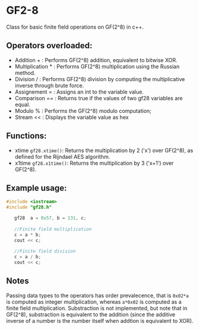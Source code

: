 # GF2-8
Class for basic finite field operations on GF(2^8) in c++.

## Operators overloaded: 
  * Addition + : Performs GF(2^8) addition, equivalent to bitwise XOR.
  * Multiplication * : Performs GF(2^8) multiplication using the Russian method.
  * Division / :  Performs GF(2^8) division by computing the multiplicative inverse through brute force.
  * Assignement = : Assigns an int to the variable value.
  * Comparison == : Returns true if the values of two gf28 variables are equal.
  * Modulo %  : Performs the GF(2^8) modulo computation;
  * Stream << : Displays the variable value as hex

## Functions: 
 * xtime `gf28.xtime()`: Returns the multiplication by 2 ('x') over GF(2^8), as defined for the Rijndael AES algorithm.
 * x1time `gf28.x1time()`: Returns the multiplication by 3 ('x+1') over GF(2^8).

## Example usage:
 
 ```c++
 #include <iostream>
 #include "gf28.h"
 
    gf28  a = 0x57, b = 131, c;
    
    //Finite field multiplication
    c = a * b;
    cout << c;
    
    //Finite field division
    c = a / b;
    cout << c;
```
## Notes
Passing data types to the operators has order prevalecence, that is `0x02*a` is computed as integer multiplication, whereas `a*0x02` is computed as a finite field multiplication. Substraction is not implemented, but note that in GF(2^8), substraction is equivalent to the addition (since the additive inverse of a number is the number itself when addtion is equivalent to XOR).
